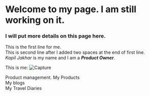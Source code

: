 # Welcome to my page. I am still working on it.
### I will put more details on this page here.
This is the first line for me.  
This is second line after I added two spaces at the end of first line.  
*Kapil Jakhar* is my name and I am a ***Product Owner***.

This is me:
![Capture](https://user-images.githubusercontent.com/76598730/103155335-89da0300-4764-11eb-884f-3aac1bd6ba67.PNG)

Product management. 
My Products  
My blogs  
My Travel Diaries  

